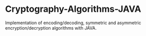 # Cryptography-Algorithms-JAVA
Implementation of encoding/decoding, symmetric and asymmetric encryption/decryption algorithms with JAVA.
